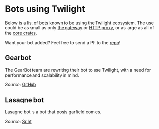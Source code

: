 # Bots using Twilight

Below is a list of bots known to be using the Twilight ecosystem. The use could be
as small as only [the gateway] or [HTTP proxy], or as large as all of the
[core crates].

Want your bot added? Feel free to send a PR to the [repo]!

## Gearbot

The GearBot team are rewriting their bot to use Twilight, with a need for
performance and scalability in mind.

*Source*: [GitHub][bot:gearbot:source]

## Lasagne bot

Lasagne bot is a bot that posts garfield comics.

*Source*: [Sr.ht][bot:lasagna:source]

[HTTP proxy]: ./chapter_3_services/section_2_using_http_proxy.html
[core crates]: ./chapter_1_crates/summary.html
[repo]: https://github.com/twilight-rs/twilight-rs.github.io
[the gateway]: ./chapter_1_crates/section_3_gateway.html

[bot:gearbot:source]: https://github.com/gearbot/GearBot-2
[bot:lasagna:source]: https://git.sr.ht/~erk/lasagna
